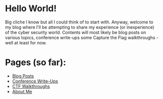 # Hello World!
Big cliche I know but all I could think of to start with.
Anyway, welcome to my blog where I'll be attempting to share my experience (or inexperience) of the cyber security world.
Contents will most likely be blog posts on various topics, conference write-ups some Capture the Flag walkthroughs - well at least for now.

# Pages (so far):
- [Blog Posts](miles-away.github.io/_pages/blog-posts.md)
- [Conference Write-Ups](_pages/conference-write-ups.md)
- [CTF Walkthroughs](_pages/ctf-walkthroughs.md)
- [About Me](https://github.com/miles-away/miles-away.github.io/blob/master/_pages/about-me.md)
